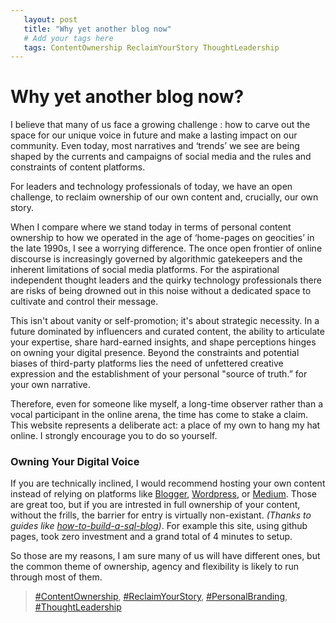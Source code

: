 ```yaml
---
   layout: post
   title: "Why yet another blog now"
   # Add your tags here
   tags: ContentOwnership ReclaimYourStory ThoughtLeadership
---
```

# Why yet another blog now?


I believe that many of us face a growing challenge : how to carve out the space for our unique voice in future and make a lasting impact on our community. Even today, most narratives and ‘trends’ we see are being shaped by the currents and campaigns of social media and the rules and constraints of content  platforms. 

For leaders and technology professionals of today, we have an open challenge, to reclaim ownership of our own content and, crucially, our own story.

When I compare where we stand today in terms of personal content ownership to how we operated in the age of ‘home-pages on geocities’ in the late 1990s, I see a worrying difference. 
The once open frontier of online discourse is increasingly governed by algorithmic gatekeepers and the inherent limitations of social media platforms. For the aspirational independent thought leaders and the quirky technology professionals there are risks of being drowned out in this noise without a dedicated space to cultivate and control their message.

This isn't  about vanity or self-promotion; it's about strategic necessity. In a future dominated by influencers and curated content, the ability to articulate your expertise, share hard-earned insights, and shape perceptions hinges on owning your digital presence. Beyond the constraints and potential biases of third-party platforms lies the need of unfettered creative expression and the establishment of your personal "source of truth.” for your own narrative.

Therefore, even for someone like myself, a long-time observer rather than a vocal participant in the online arena, the time has come to stake a claim. This website represents a deliberate act: a place of my own to hang my hat online. I strongly encourage you to do so yourself.

### Owning Your Digital Voice
If you are technically inclined, I would recommend hosting your own content instead of relying on platforms like [Blogger](https://www.blogger.com/), [Wordpress](https://wordpress.com/), or [Medium](). Those are great too, but if you are intrested in full ownership of your content, without the frills, the barrier for entry is virtually non-existant. *(Thanks to guides like [how-to-build-a-sql-blog](https://chadbaldwin.net/2021/03/14/how-to-build-a-sql-blog.html))*. For example this site, using github pages, took zero investment and a grand total of 4 minutes to setup. 

So those are my reasons, I am sure many of us will have different ones, but the common theme of ownership, agency and flexibility is likely to run through most of them.

> [#ContentOwnership](https://www.google.com/search?q=ContentOwnership), [#ReclaimYourStory](https://www.google.com/search?q=ReclaimYourStory), [#PersonalBranding](https://www.google.com/search?q=PersonalBranding), [#ThoughtLeadership](https://www.google.com/search?q=ThoughtLeadership)







